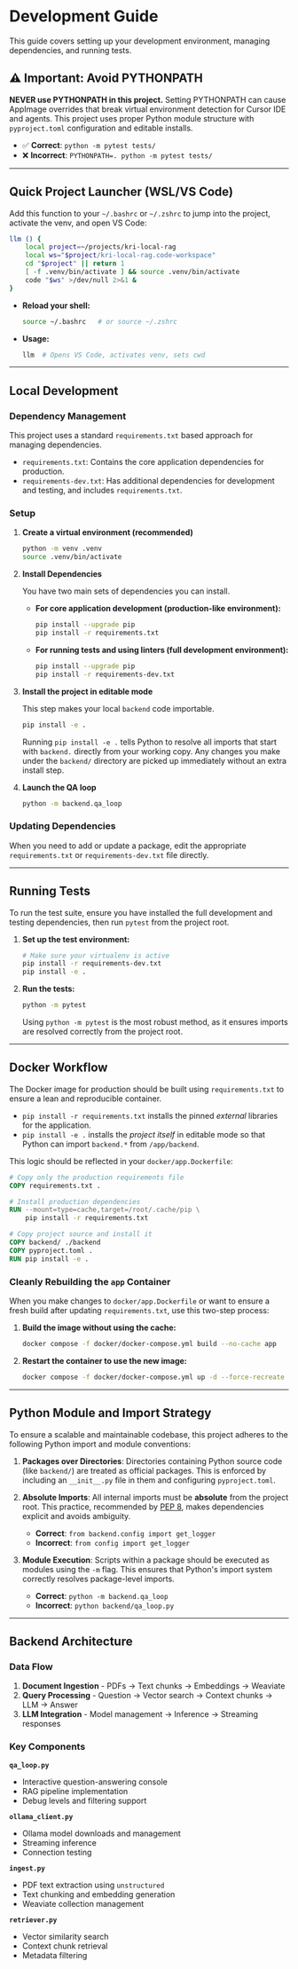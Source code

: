 # Development Guide

This guide covers setting up your development environment, managing dependencies, and running tests.

## ⚠️ Important: Avoid PYTHONPATH

**NEVER use PYTHONPATH in this project.** Setting PYTHONPATH can cause AppImage overrides that break virtual environment detection for Cursor IDE and agents. This project uses proper Python module structure with `pyproject.toml` configuration and editable installs.

- ✅ **Correct**: `python -m pytest tests/`
- ❌ **Incorrect**: `PYTHONPATH=. python -m pytest tests/`

---

## Quick Project Launcher (WSL/VS Code)

Add this function to your `~/.bashrc` or `~/.zshrc` to jump into the project, activate the venv, and open VS Code:

```bash
llm () {
    local project=~/projects/kri-local-rag
    local ws="$project/kri-local-rag.code-workspace"
    cd "$project" || return 1
    [ -f .venv/bin/activate ] && source .venv/bin/activate
    code "$ws" >/dev/null 2>&1 &
}
```

- **Reload your shell:**
  ```bash
  source ~/.bashrc   # or source ~/.zshrc
  ```
- **Usage:**
  ```bash
  llm  # Opens VS Code, activates venv, sets cwd
  ```
---

## Local Development

### Dependency Management

This project uses a standard `requirements.txt` based approach for managing dependencies.

-   `requirements.txt`: Contains the core application dependencies for production.
-   `requirements-dev.txt`: Has additional dependencies for development and testing, and includes `requirements.txt`.

### Setup

1.  **Create a virtual environment (recommended)**

    ```bash
    python -m venv .venv
    source .venv/bin/activate
    ```

2.  **Install Dependencies**

    You have two main sets of dependencies you can install.

    *   **For core application development (production-like environment):**
        ```bash
        pip install --upgrade pip
        pip install -r requirements.txt
        ```

    *   **For running tests and using linters (full development environment):**
        ```bash
        pip install --upgrade pip
        pip install -r requirements-dev.txt
        ```

3.  **Install the project in editable mode**

    This step makes your local `backend` code importable.

    ```bash
    pip install -e .
    ```

    Running `pip install -e .` tells Python to resolve all imports that start with `backend.` directly from your working copy. Any changes you make under the `backend/` directory are picked up immediately without an extra install step.

4.  **Launch the QA loop**

    ```bash
    python -m backend.qa_loop
    ```

### Updating Dependencies

When you need to add or update a package, edit the appropriate `requirements.txt` or `requirements-dev.txt` file directly.

---

## Running Tests

To run the test suite, ensure you have installed the full development and testing dependencies, then run `pytest` from the project root.

1.  **Set up the test environment:**
    ```bash
    # Make sure your virtualenv is active
    pip install -r requirements-dev.txt
    pip install -e .
    ```
2.  **Run the tests:**
    ```bash
    python -m pytest
    ```
    Using `python -m pytest` is the most robust method, as it ensures imports are resolved correctly from the project root.

---

## Docker Workflow

The Docker image for production should be built using `requirements.txt` to ensure a lean and reproducible container.

*   `pip install -r requirements.txt` installs the pinned *external* libraries for the application.
*   `pip install -e .` installs the *project itself* in editable mode so that Python can import `backend.*` from `/app/backend`.

This logic should be reflected in your `docker/app.Dockerfile`:

```dockerfile
# Copy only the production requirements file
COPY requirements.txt .

# Install production dependencies
RUN --mount=type=cache,target=/root/.cache/pip \
    pip install -r requirements.txt

# Copy project source and install it
COPY backend/ ./backend
COPY pyproject.toml .
RUN pip install -e .
```

### Cleanly Rebuilding the `app` Container
When you make changes to `docker/app.Dockerfile` or want to ensure a fresh build after updating `requirements.txt`, use this two-step process:

1.  **Build the image without using the cache:**
    ```bash
    docker compose -f docker/docker-compose.yml build --no-cache app
    ```

2.  **Restart the container to use the new image:**
    ```bash
    docker compose -f docker/docker-compose.yml up -d --force-recreate app
    ```

---

## Python Module and Import Strategy

To ensure a scalable and maintainable codebase, this project adheres to the following Python import and module conventions:

1.  **Packages over Directories**: Directories containing Python source code (like `backend/`) are treated as official packages. This is enforced by including an `__init__.py` file in them and configuring `pyproject.toml`.

2.  **Absolute Imports**: All internal imports must be **absolute** from the project root. This practice, recommended by [PEP 8](https://www.python.org/dev/peps/pep-0008/#imports), makes dependencies explicit and avoids ambiguity.
    *   **Correct**: `from backend.config import get_logger`
    *   **Incorrect**: `from config import get_logger`

3.  **Module Execution**: Scripts within a package should be executed as modules using the `-m` flag. This ensures that Python's import system correctly resolves package-level imports.
    *   **Correct**: `python -m backend.qa_loop`
    *   **Incorrect**: `python backend/qa_loop.py`

---

## Backend Architecture

### Data Flow
1. **Document Ingestion** - PDFs → Text chunks → Embeddings → Weaviate
2. **Query Processing** - Question → Vector search → Context chunks → LLM → Answer
3. **LLM Integration** - Model management → Inference → Streaming responses

### Key Components

**`qa_loop.py`**
- Interactive question-answering console
- RAG pipeline implementation
- Debug levels and filtering support

**`ollama_client.py`**
- Ollama model downloads and management
- Streaming inference
- Connection testing

**`ingest.py`**
- PDF text extraction using `unstructured`
- Text chunking and embedding generation
- Weaviate collection management

**`retriever.py`**
- Vector similarity search
- Context chunk retrieval
- Metadata filtering
